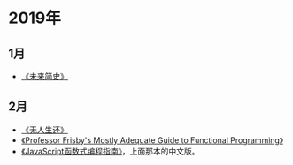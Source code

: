 # 2019年  
## 1月  
* [《未来简史》](https://book.douban.com/subject/26943161/)  

## 2月  
* [《无人生还》](https://book.douban.com/subject/3006581/)  
* [《Professor Frisby's Mostly Adequate Guide to Functional Programming》](https://mostly-adequate.gitbooks.io/mostly-adequate-guide/)
* [《JavaScript函数式编程指南》](https://www.kancloud.cn/chandler/mostly-adequate-guide/295889)，上面那本的中文版。